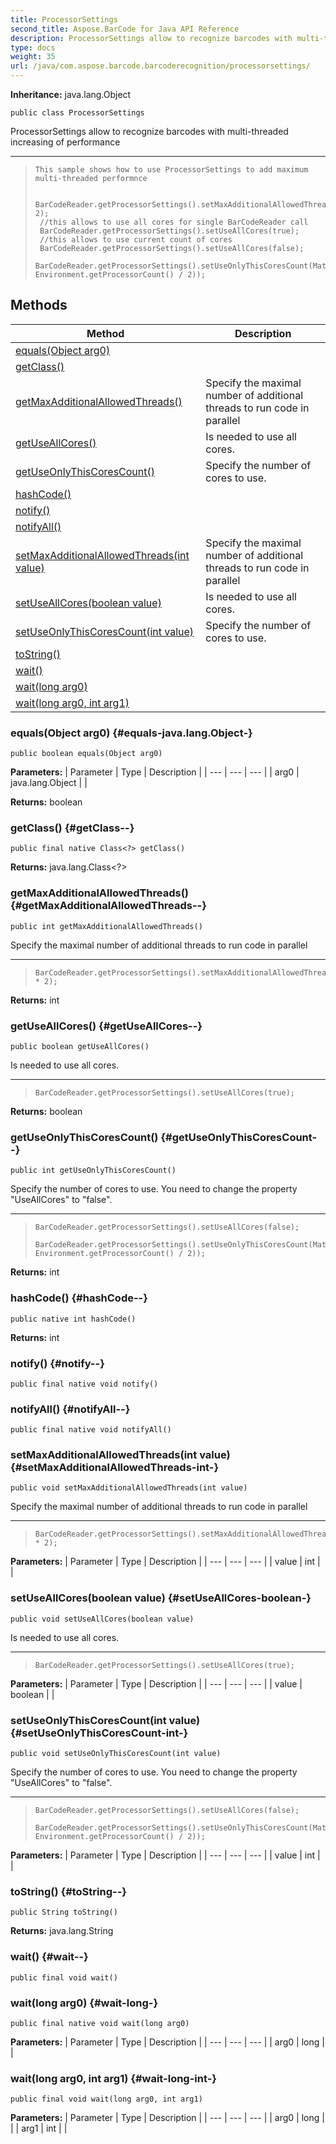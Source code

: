 ```yaml
---
title: ProcessorSettings
second_title: Aspose.BarCode for Java API Reference
description: ProcessorSettings allow to recognize barcodes with multi-threaded increasing of performance
type: docs
weight: 35
url: /java/com.aspose.barcode.barcoderecognition/processorsettings/
---
```

**Inheritance:**
java.lang.Object
```
public class ProcessorSettings
```

ProcessorSettings allow to recognize barcodes with multi-threaded increasing of performance

--------------------

> ```
> This sample shows how to use ProcessorSettings to add maximum multi-threaded performnce
>  
>  BarCodeReader.getProcessorSettings().setMaxAdditionalAllowedThreads(Environment.getProcessorCount()* 2);
>  //this allows to use all cores for single BarCodeReader call
>  BarCodeReader.getProcessorSettings().setUseAllCores(true);
>  //this allows to use current count of cores
>  BarCodeReader.getProcessorSettings().setUseAllCores(false);
>  BarCodeReader.getProcessorSettings().setUseOnlyThisCoresCount(Math.max(1, Environment.getProcessorCount() / 2));
> ```
## Methods

| Method | Description |
| --- | --- |
| [equals(Object arg0)](#equals-java.lang.Object-) |  |
| [getClass()](#getClass--) |  |
| [getMaxAdditionalAllowedThreads()](#getMaxAdditionalAllowedThreads--) | Specify the maximal number of additional threads to run code in parallel |
| [getUseAllCores()](#getUseAllCores--) | Is needed to use all cores. |
| [getUseOnlyThisCoresCount()](#getUseOnlyThisCoresCount--) | Specify the number of cores to use. |
| [hashCode()](#hashCode--) |  |
| [notify()](#notify--) |  |
| [notifyAll()](#notifyAll--) |  |
| [setMaxAdditionalAllowedThreads(int value)](#setMaxAdditionalAllowedThreads-int-) | Specify the maximal number of additional threads to run code in parallel |
| [setUseAllCores(boolean value)](#setUseAllCores-boolean-) | Is needed to use all cores. |
| [setUseOnlyThisCoresCount(int value)](#setUseOnlyThisCoresCount-int-) | Specify the number of cores to use. |
| [toString()](#toString--) |  |
| [wait()](#wait--) |  |
| [wait(long arg0)](#wait-long-) |  |
| [wait(long arg0, int arg1)](#wait-long-int-) |  |
### equals(Object arg0) {#equals-java.lang.Object-}
```
public boolean equals(Object arg0)
```




**Parameters:**
| Parameter | Type | Description |
| --- | --- | --- |
| arg0 | java.lang.Object |  |

**Returns:**
boolean
### getClass() {#getClass--}
```
public final native Class<?> getClass()
```




**Returns:**
java.lang.Class<?>
### getMaxAdditionalAllowedThreads() {#getMaxAdditionalAllowedThreads--}
```
public int getMaxAdditionalAllowedThreads()
```


Specify the maximal number of additional threads to run code in parallel

--------------------

> ```
> BarCodeReader.getProcessorSettings().setMaxAdditionalAllowedThreads(Environment.getProcessorCount() * 2);
> ```

**Returns:**
int
### getUseAllCores() {#getUseAllCores--}
```
public boolean getUseAllCores()
```


Is needed to use all cores.

--------------------

> ```
> BarCodeReader.getProcessorSettings().setUseAllCores(true);
> ```

**Returns:**
boolean
### getUseOnlyThisCoresCount() {#getUseOnlyThisCoresCount--}
```
public int getUseOnlyThisCoresCount()
```


Specify the number of cores to use. You need to change the property "UseAllCores" to "false".

--------------------

> ```
> BarCodeReader.getProcessorSettings().setUseAllCores(false);
>  BarCodeReader.getProcessorSettings().setUseOnlyThisCoresCount(Math.max(1, Environment.getProcessorCount() / 2));
> ```

**Returns:**
int
### hashCode() {#hashCode--}
```
public native int hashCode()
```




**Returns:**
int
### notify() {#notify--}
```
public final native void notify()
```




### notifyAll() {#notifyAll--}
```
public final native void notifyAll()
```




### setMaxAdditionalAllowedThreads(int value) {#setMaxAdditionalAllowedThreads-int-}
```
public void setMaxAdditionalAllowedThreads(int value)
```


Specify the maximal number of additional threads to run code in parallel

--------------------

> ```
> BarCodeReader.getProcessorSettings().setMaxAdditionalAllowedThreads(Environment.getProcessorCount() * 2);
> ```

**Parameters:**
| Parameter | Type | Description |
| --- | --- | --- |
| value | int |  |

### setUseAllCores(boolean value) {#setUseAllCores-boolean-}
```
public void setUseAllCores(boolean value)
```


Is needed to use all cores.

--------------------

> ```
> BarCodeReader.getProcessorSettings().setUseAllCores(true);
> ```

**Parameters:**
| Parameter | Type | Description |
| --- | --- | --- |
| value | boolean |  |

### setUseOnlyThisCoresCount(int value) {#setUseOnlyThisCoresCount-int-}
```
public void setUseOnlyThisCoresCount(int value)
```


Specify the number of cores to use. You need to change the property "UseAllCores" to "false".

--------------------

> ```
> BarCodeReader.getProcessorSettings().setUseAllCores(false);
>  BarCodeReader.getProcessorSettings().setUseOnlyThisCoresCount(Math.max(1, Environment.getProcessorCount() / 2));
> ```

**Parameters:**
| Parameter | Type | Description |
| --- | --- | --- |
| value | int |  |

### toString() {#toString--}
```
public String toString()
```




**Returns:**
java.lang.String
### wait() {#wait--}
```
public final void wait()
```




### wait(long arg0) {#wait-long-}
```
public final native void wait(long arg0)
```




**Parameters:**
| Parameter | Type | Description |
| --- | --- | --- |
| arg0 | long |  |

### wait(long arg0, int arg1) {#wait-long-int-}
```
public final void wait(long arg0, int arg1)
```




**Parameters:**
| Parameter | Type | Description |
| --- | --- | --- |
| arg0 | long |  |
| arg1 | int |  |

